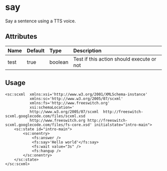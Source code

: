 # say #
Say a sentence using a TTS voice.

## Attributes ##
| **Name**      | **Default** | **Type**      | **Description**                                  |
|:--------------|:------------|:--------------|:-------------------------------------------------|
| test          | true        | boolean       | Test if this action should execute or not        |

## Usage ##

```
<sc:scxml  xmlns:xsi='http://www.w3.org/2001/XMLSchema-instance'
           xmlns:sc='http://www.w3.org/2005/07/scxml'
           xmlns:fs='http://www.freeswitch.org'
           xsi:schemaLocation='
           http://www.w3.org/2005/07/scxml  http://freeswitch-scxml.googlecode.com/files/scxml.xsd
           http://www.freeswitch.org http://freeswitch-scxml.googlecode.com/files/fs-core.xsd' initialstate="intro-main">
    <sc:state id="intro-main">
        <sc:onentry>
            <fs:answer />
            <fs:say>'Hello world'</fs:say>
            <fs:wait value="3s" />            
            <fs:hangup />
        </sc:onentry>
    </sc:state>
</sc:scxml>
```

